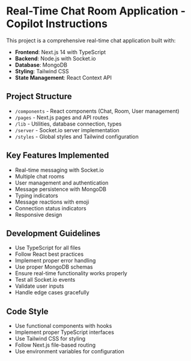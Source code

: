 # Real-Time Chat Room Application - Copilot Instructions

This project is a comprehensive real-time chat application built with:
- **Frontend**: Next.js 14 with TypeScript
- **Backend**: Node.js with Socket.io
- **Database**: MongoDB
- **Styling**: Tailwind CSS
- **State Management**: React Context API

## Project Structure
- `/components` - React components (Chat, Room, User management)
- `/pages` - Next.js pages and API routes
- `/lib` - Utilities, database connection, types
- `/server` - Socket.io server implementation
- `/styles` - Global styles and Tailwind configuration

## Key Features Implemented
- Real-time messaging with Socket.io
- Multiple chat rooms
- User management and authentication
- Message persistence with MongoDB
- Typing indicators
- Message reactions with emoji
- Connection status indicators
- Responsive design

## Development Guidelines
- Use TypeScript for all files
- Follow React best practices
- Implement proper error handling
- Use proper MongoDB schemas
- Ensure real-time functionality works properly
- Test all Socket.io events
- Validate user inputs
- Handle edge cases gracefully

## Code Style
- Use functional components with hooks
- Implement proper TypeScript interfaces
- Use Tailwind CSS for styling
- Follow Next.js file-based routing
- Use environment variables for configuration